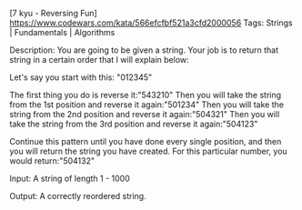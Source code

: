 [7 kyu - Reversing Fun]
https://www.codewars.com/kata/566efcfbf521a3cfd2000056
Tags: Strings | Fundamentals | Algorithms

Description:
You are going to be given a string. Your job is to return that string in a certain order that I will explain below:

Let's say you start with this: "012345"

The first thing you do is reverse it:"543210"
Then you will take the string from the 1st position and reverse it again:"501234"
Then you will take the string from the 2nd position and reverse it again:"504321"
Then you will take the string from the 3rd position and reverse it again:"504123"

Continue this pattern until you have done every single position, and then you will return the string you have created. For this particular number, you would return:"504132"

Input:
A string of length 1 - 1000

Output:
A correctly reordered string.